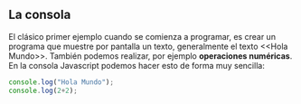 ## La consola

El clásico primer ejemplo cuando se comienza a programar, es crear un programa que muestre por pantalla un texto, generalmente el texto &lt;&lt;Hola Mundo&gt;&gt;. También podemos realizar, por ejemplo **operaciones numéricas**. En la consola Javascript podemos hacer esto de forma muy sencilla:

```js
console.log("Hola Mundo");
console.log(2+2);
```
